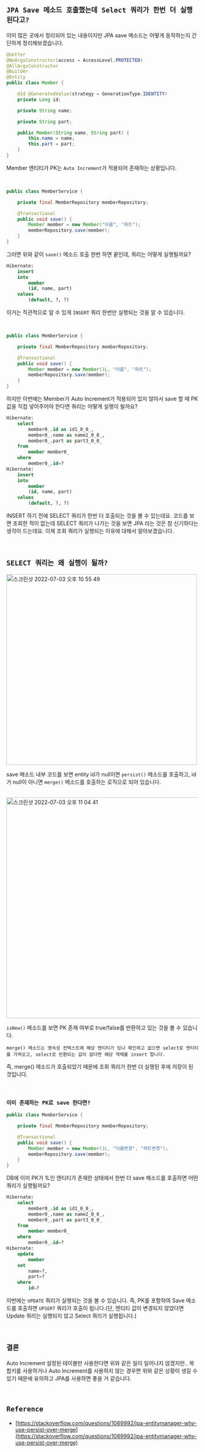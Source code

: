 ## `JPA Save 메소드 호출했는데 Select 쿼리가 한번 더 실행된다고?`

이미 많은 곳에서 정리되어 있는 내용이지만 JPA save 메소드는 어떻게 동작하는지 간단하게 정리해보겠습니다.

```java
@Getter
@NoArgsConstructor(access = AccessLevel.PROTECTED)
@AllArgsConstructor
@Builder
@Entity
public class Member {

    @Id @GeneratedValue(strategy = GenerationType.IDENTITY)
    private Long id;

    private String name;

    private String part;

    public Member(String name, String part) {
        this.name = name;
        this.part = part;
    }
}
```

Member 엔티티가 PK는 `Auto Increment`가 적용되어 존재하는 상황입니다.

<br>

```java
public class MemberService {

    private final MemberRepository memberRepository;

    @Transactional
    public void save() {
        Member member = new Member("이름", "파트");
        memberRepository.save(member);
    }
}
```

그러면 위와 같이 `save()` 메소드 호출 한번 하면 끝인데, 쿼리는 어떻게 실행될까요?

```sql
Hibernate: 
    insert 
    into
        member
        (id, name, part) 
    values
        (default, ?, ?)
```

이거는 직관적으로 알 수 있게 `INSERT` 쿼리 한번만 실행되는 것을 알 수 있습니다.

<br>

```java
public class MemberService {

    private final MemberRepository memberRepository;

    @Transactional
    public void save() {
        Member member = new Member(1L, "이름", "파트");
        memberRepository.save(member);
    }
}
```

하지만 이번에는 Member가 Auto Increment가 적용되어 있지 않아서 save 할 때 PK 값을 직접 넣어주어야 한다면 쿼리는 어떻게 실행이 될까요? 

```sql
Hibernate: 
    select
        member0_.id as id1_0_0_,
        member0_.name as name2_0_0_,
        member0_.part as part3_0_0_ 
    from
        member member0_ 
    where
        member0_.id=?
Hibernate: 
    insert 
    into
        member
        (id, name, part) 
    values
        (default, ?, ?)

```

INSERT 하기 전에 SELECT 쿼리가 한번 더 호출되는 것을 볼 수 있는데요. 코드를 보면 조회한 적이 없는데 SELECT 쿼리가 나가는 것을 보면 JPA 라는 것은 참 신기하다는 생각이 드는데요. 이제 조회 쿼리가 실행되는 이유에 대해서 알아보겠습니다.

<br>

## `SELECT 쿼리는 왜 실행이 될까?`

<img width="499" alt="스크린샷 2022-07-03 오후 10 55 49" src="https://user-images.githubusercontent.com/45676906/177043009-53a10f27-a855-4934-aaaf-490e01c855b3.png">

save 메소드 내부 코드를 보면 entity id가 null이면 `persist()` 메소드를 호출하고, id가 null이 아니면 `merge()` 메소드를 호출하는 로직으로 되어 있습니다.

<br>

<img width="578" alt="스크린샷 2022-07-03 오후 11 04 41" src="https://user-images.githubusercontent.com/45676906/177043387-1a11ea80-ea89-417a-9850-1bc538993267.png">

`isNew()` 메소드를 보면 PK 존재 여부로 true/false를 반환하고 있는 것을 볼 수 있습니다.

`merge() 메소드는 영속성 컨텍스트에 해당 엔티티가 있나 확인하고 없으면 select로 엔티티를 가져오고, select로 반환되는 값이 없다면 해당 객체를 insert 합니다.` 

즉, merge() 메소드가 호출되었기 때문에 조회 쿼리가 한번 더 실행된 후에 저장이 된 것입니다.

<br>

### `이미 존재하는 PK로 save 한다면?`

```java
public class MemberService {

    private final MemberRepository memberRepository;

    @Transactional
    public void save() {
        Member member = new Member(1L, "이름변경", "파트변경");
        memberRepository.save(member);
    }
}
```

DB에 이미 PK가 1L인 엔티티가 존재한 상태에서 한번 더 save 메소드를 호출하면 어떤 쿼리가 실행될까요?

```sql
Hibernate: 
    select
        member0_.id as id1_0_0_,
        member0_.name as name2_0_0_,
        member0_.part as part3_0_0_ 
    from
        member member0_ 
    where
        member0_.id=?
Hibernate: 
    update
        member 
    set
        name=?,
        part=? 
    where
        id=?
```

이번에는 `UPDATE` 쿼리가 실행되는 것을 볼 수 있습니다. 즉, PK를 포함하여 Save 메소드를 호출하면 `UPSERT` 쿼리가 호출이 됩니다.(단, 엔티티 값이 변경되지 않았다면 Update 쿼리는 실행되지 않고 Select 쿼리가 실행됩니다.)

<br>

## `결론`

Auto Increment 설정된 테이블만 사용한다면 위와 같은 일이 일어나지 않겠지만.. 복합키를 사용하거나 Auto Increment를 사용하지 않는 경우면 위와 같은 상황이 생길 수 있기 때문에 유의하고 JPA를 사용하면 좋을 거 같습니다. 

<br>

## `Reference`

- [https://stackoverflow.com/questions/1069992/jpa-entitymanager-why-use-persist-over-merge](https://stackoverflow.com/questions/1069992/jpa-entitymanager-why-use-persist-over-merge)